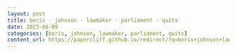 ```yaml
---
layout: post
title: boris · johnson · lawmaker · parliament · quits
date: 2023-06-09
categories: [boris, johnson, lawmaker, parliament, quits]
content_url: https://papercliff.github.io/redirect/?q=boris+johnson+lawmaker+parliament+quits&tbs=cdr:1,cd_min:6/8/2023,cd_max:6/10/2023
---
```

